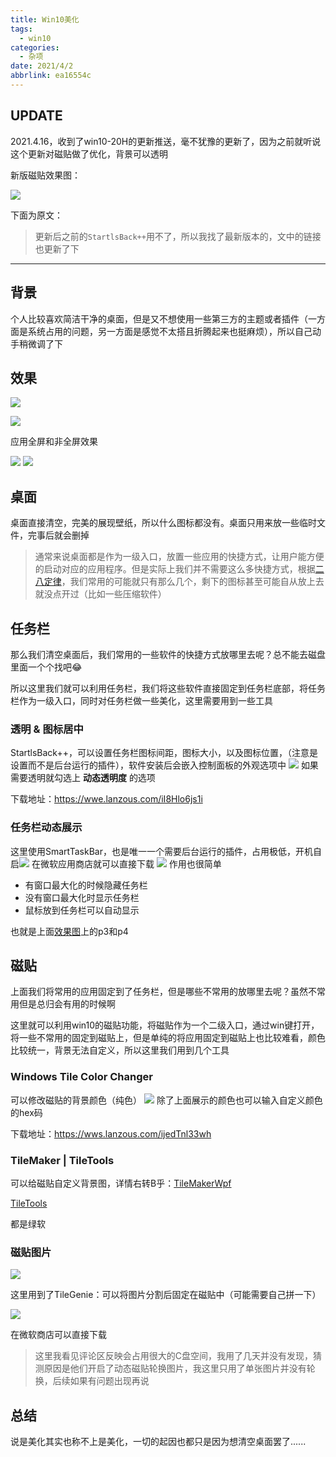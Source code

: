 ```yaml
---
title: Win10美化
tags:
  - win10
categories:
  - 杂项
date: 2021/4/2
abbrlink: ea16554c
---
```


## UPDATE

2021.4.16，收到了win10-20H的更新推送，毫不犹豫的更新了，因为之前就听说这个更新对磁贴做了优化，背景可以透明

新版磁贴效果图：

![](https://i.loli.net/2021/04/16/F6EB4HLqcDrIxTg.png)

下面为原文：

> 更新后之前的`StartlsBack++`用不了，所以我找了最新版本的，文中的链接也更新了下

---
## 背景
个人比较喜欢简洁干净的桌面，但是又不想使用一些第三方的主题或者插件（一方面是系统占用的问题，另一方面是感觉不太搭且折腾起来也挺麻烦），所以自己动手稍微调了下
## 效果

![](https://i.loli.net/2021/04/02/ZtIb76UVFRTQHur.png)

![](https://i.loli.net/2021/04/02/wnjRzp7eduTQtas.png)

应用全屏和非全屏效果

![](https://i.loli.net/2021/04/02/u7AX81ItsHFecU9.png)
![](https://i.loli.net/2021/04/02/TGo2ORNYbrHhiF6.png)
## 桌面
桌面直接清空，完美的展现壁纸，所以什么图标都没有。桌面只用来放一些临时文件，完事后就会删掉

> 通常来说桌面都是作为一级入口，放置一些应用的快捷方式，让用户能方便的启动对应的应用程序。但是实际上我们并不需要这么多快捷方式，根据[二八定律](https://baike.baidu.com/item/%E4%BA%8C%E5%85%AB%E5%AE%9A%E5%BE%8B)，我们常用的可能就只有那么几个，剩下的图标甚至可能自从放上去就没点开过（比如一些压缩软件）
## 任务栏
那么我们清空桌面后，我们常用的一些软件的快捷方式放哪里去呢？总不能去磁盘里面一个个找吧😂

所以这里我们就可以利用任务栏，我们将这些软件直接固定到任务栏底部，将任务栏作为一级入口，同时对任务栏做一些美化，这里需要用到一些工具
### 透明 & 图标居中
StartlsBack++，可以设置任务栏图标间距，图标大小，以及图标位置，（注意是设置而不是后台运行的插件），软件安装后会嵌入控制面板的外观选项中
![](https://i.loli.net/2021/04/02/X8myNKl9Cbiskht.gif)
如果需要透明就勾选上 **动态透明度** 的选项

下载地址：https://wwe.lanzous.com/iI8Hlo6js1i

### 任务栏动态展示
这里使用SmartTaskBar，也是唯一一个需要后台运行的插件，占用极低，开机自启![](https://i.loli.net/2021/04/02/pi82P1NZeKGQ6us.png)
在微软应用商店就可以直接下载
![](https://i.loli.net/2021/04/02/6NtSlxIr3XoUwOA.png)
作用也很简单
- 有窗口最大化的时候隐藏任务栏
- 没有窗口最大化时显示任务栏
- 鼠标放到任务栏可以自动显示

也就是上面[效果图](#效果)上的p3和p4

## 磁贴

上面我们将常用的应用固定到了任务栏，但是哪些不常用的放哪里去呢？虽然不常用但是总归会有用的时候啊

这里就可以利用win10的磁贴功能，将磁贴作为一个二级入口，通过win键打开，将一些不常用的固定到磁贴上，但是单纯的将应用固定到磁贴上也比较难看，颜色比较统一，背景无法自定义，所以这里我们用到几个工具
### Windows Tile Color Changer
可以修改磁贴的背景颜色（纯色）
![](https://i.loli.net/2021/04/02/pS7OsL12eBwNAXW.png)
除了上面展示的颜色也可以输入自定义颜色的hex码

下载地址：https://wws.lanzous.com/ijedTnl33wh

### TileMaker | TileTools
可以给磁贴自定义背景图，详情右转B乎：[TileMakerWpf](https://zhuanlan.zhihu.com/p/61585535)

[TileTools](https://zhuanlan.zhihu.com/p/79630122)

都是绿软

### 磁贴图片
![](https://i.loli.net/2021/04/02/zIkXQSAodhC4Ws1.png)

这里用到了TileGenie：可以将图片分割后固定在磁贴中（可能需要自己拼一下）

![](https://i.loli.net/2021/04/02/DwROJcEKHBNvMdk.png)

在微软商店可以直接下载
> 这里我看见评论区反映会占用很大的C盘空间，我用了几天并没有发现，猜测原因是他们开启了动态磁贴轮换图片，我这里只用了单张图片并没有轮换，后续如果有问题出现再说

## 总结

说是美化其实也称不上是美化，一切的起因也都只是因为想清空桌面罢了......


